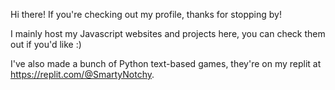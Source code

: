 Hi there! If you're checking out my profile, thanks for stopping by!

I mainly host my Javascript websites and projects here, you can check them out if you'd like :)

I've also made a bunch of Python text-based games, they're on my replit at https://replit.com/@SmartyNotchy.

<!---
SmartyNotchy/SmartyNotchy is a ✨ special ✨ repository because its `README.md` (this file) appears on your GitHub profile.
You can click the Preview link to take a look at your changes.
--->
